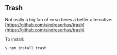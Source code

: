 ## Trash

Not really a big fan of `rm` so heres a better alternative: [https://github.com/sindresorhus/trash](https://github.com/sindresorhus/trash)

To install:

`$ npm install trash`



